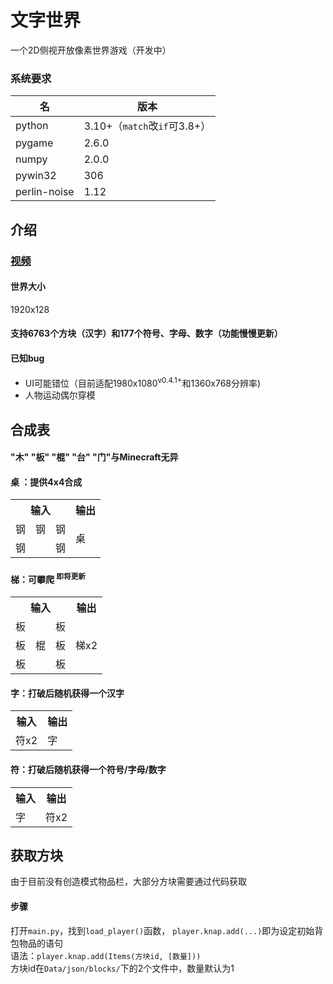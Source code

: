 # 文字世界

一个2D侧视开放像素世界游戏（开发中）

### 系统要求

| 名            | 版本                       |
|--------------|--------------------------|
| python       | 3.10+（`match`改`if`可3.8+） |
| pygame       | 2.6.0                    |
| numpy        | 2.0.0                    |
| pywin32      | 306                      |
| perlin-noise | 1.12                     |

## 介绍

### [视频](https://pd.qq.com/s/vn04ibrh)

#### 世界大小
1920x128

#### 支持6763个方块（汉字）和177个符号、字母、数字（功能慢慢更新）

#### 已知bug
- UI可能错位（目前适配1980x1080<sup>v0.4.1+</sup>和1360x768分辨率)
- 人物运动偶尔穿模

## 合成表

#### "木" "板" "棍" "台" "门"与Minecraft无异

#### 桌 ：提供4x4合成

<table>   
  <tr>  
    <th colspan="3">输入</th>  
    <th>输出</th>  
  </tr>
    <tr>
      <td>钢</td>  
      <td>钢</td> 
      <td>钢</td>
      <td rowspan="2">桌</td>
    </tr>  
    <tr> 
      <td>钢</td>  
      <td> </td>  
      <td>钢</td>
  </tr> 
</table> 

#### 梯：可攀爬 <sup>即将更新</sup>

<table>   
  <tr>  
    <th colspan="3">输入</th>  
    <th>输出</th>  
  </tr>
    <tr>
      <td>板</td>  
      <td> </td> 
      <td>板</td>
      <td rowspan="3">梯x2</td>
    </tr>  
    <tr> 
      <td>板</td>  
      <td>棍</td>  
      <td>板</td>
    </tr> 
    <tr> 
      <td>板</td>  
      <td> </td>  
      <td>板</td>
    </tr> 
</table> 

#### 字：打破后随机获得一个汉字

<table>   
  <tr>  
    <th>输入</th>  
    <th>输出</th>  
  </tr>
    <tr>
      <td>符x2</td>
      <td>字</td>
    </tr>
</table> 

#### 符：打破后随机获得一个符号/字母/数字

<table>   
  <tr>  
    <th>输入</th>  
    <th>输出</th>  
  </tr>
    <tr>
      <td>字</td>
      <td>符x2</td>
    </tr>
</table> 

## 获取方块

由于目前没有创造模式物品栏，大部分方块需要通过代码获取

#### 步骤

打开`main.py`，找到`load_player()`函数，
`player.knap.add(...)`即为设定初始背包物品的语句  
语法：`player.knap.add(Items(方块id, [数量]))`  
方块id在`Data/json/blocks/`下的2个文件中，数量默认为1
